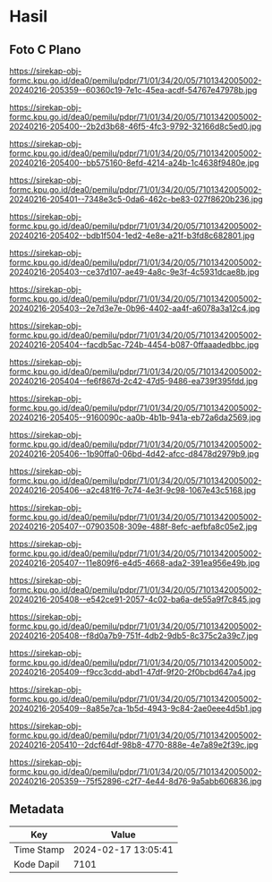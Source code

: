# Hasil

## Foto C Plano

https://sirekap-obj-formc.kpu.go.id/dea0/pemilu/pdpr/71/01/34/20/05/7101342005002-20240216-205359--60360c19-7e1c-45ea-acdf-54767e47978b.jpg

https://sirekap-obj-formc.kpu.go.id/dea0/pemilu/pdpr/71/01/34/20/05/7101342005002-20240216-205400--2b2d3b68-46f5-4fc3-9792-32166d8c5ed0.jpg

https://sirekap-obj-formc.kpu.go.id/dea0/pemilu/pdpr/71/01/34/20/05/7101342005002-20240216-205400--bb575160-8efd-4214-a24b-1c4638f9480e.jpg

https://sirekap-obj-formc.kpu.go.id/dea0/pemilu/pdpr/71/01/34/20/05/7101342005002-20240216-205401--7348e3c5-0da6-462c-be83-027f8620b236.jpg

https://sirekap-obj-formc.kpu.go.id/dea0/pemilu/pdpr/71/01/34/20/05/7101342005002-20240216-205402--bdb1f504-1ed2-4e8e-a21f-b3fd8c682801.jpg

https://sirekap-obj-formc.kpu.go.id/dea0/pemilu/pdpr/71/01/34/20/05/7101342005002-20240216-205403--ce37d107-ae49-4a8c-9e3f-4c5931dcae8b.jpg

https://sirekap-obj-formc.kpu.go.id/dea0/pemilu/pdpr/71/01/34/20/05/7101342005002-20240216-205403--2e7d3e7e-0b96-4402-aa4f-a6078a3a12c4.jpg

https://sirekap-obj-formc.kpu.go.id/dea0/pemilu/pdpr/71/01/34/20/05/7101342005002-20240216-205404--facdb5ac-724b-4454-b087-0ffaaadedbbc.jpg

https://sirekap-obj-formc.kpu.go.id/dea0/pemilu/pdpr/71/01/34/20/05/7101342005002-20240216-205404--fe6f867d-2c42-47d5-9486-ea739f395fdd.jpg

https://sirekap-obj-formc.kpu.go.id/dea0/pemilu/pdpr/71/01/34/20/05/7101342005002-20240216-205405--9160090c-aa0b-4b1b-941a-eb72a6da2569.jpg

https://sirekap-obj-formc.kpu.go.id/dea0/pemilu/pdpr/71/01/34/20/05/7101342005002-20240216-205406--1b90ffa0-06bd-4d42-afcc-d8478d2979b9.jpg

https://sirekap-obj-formc.kpu.go.id/dea0/pemilu/pdpr/71/01/34/20/05/7101342005002-20240216-205406--a2c481f6-7c74-4e3f-9c98-1067e43c5168.jpg

https://sirekap-obj-formc.kpu.go.id/dea0/pemilu/pdpr/71/01/34/20/05/7101342005002-20240216-205407--07903508-309e-488f-8efc-aefbfa8c05e2.jpg

https://sirekap-obj-formc.kpu.go.id/dea0/pemilu/pdpr/71/01/34/20/05/7101342005002-20240216-205407--11e809f6-e4d5-4668-ada2-391ea956e49b.jpg

https://sirekap-obj-formc.kpu.go.id/dea0/pemilu/pdpr/71/01/34/20/05/7101342005002-20240216-205408--e542ce91-2057-4c02-ba6a-de55a9f7c845.jpg

https://sirekap-obj-formc.kpu.go.id/dea0/pemilu/pdpr/71/01/34/20/05/7101342005002-20240216-205408--f8d0a7b9-751f-4db2-9db5-8c375c2a39c7.jpg

https://sirekap-obj-formc.kpu.go.id/dea0/pemilu/pdpr/71/01/34/20/05/7101342005002-20240216-205409--f9cc3cdd-abd1-47df-9f20-2f0bcbd647a4.jpg

https://sirekap-obj-formc.kpu.go.id/dea0/pemilu/pdpr/71/01/34/20/05/7101342005002-20240216-205409--8a85e7ca-1b5d-4943-9c84-2ae0eee4d5b1.jpg

https://sirekap-obj-formc.kpu.go.id/dea0/pemilu/pdpr/71/01/34/20/05/7101342005002-20240216-205410--2dcf64df-98b8-4770-888e-4e7a89e2f39c.jpg

https://sirekap-obj-formc.kpu.go.id/dea0/pemilu/pdpr/71/01/34/20/05/7101342005002-20240216-205359--75f52896-c2f7-4e44-8d76-9a5abb606836.jpg


## Metadata

| Key        | Value               |
| ---------- | ------------------- |
| Time Stamp | 2024-02-17 13:05:41 |
| Kode Dapil | 7101                |



